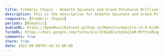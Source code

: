 ```yaml
---
title: Frédéric Chopin - Andante Spianato and Grand Polonaise Brilliante Op. 22 (2)
description: This is the description for Andante Spianato and Grand Polonaise Brilliante Op. 22 by Frédéric Chopin
composers: [Frédéric Chopin]
periods: [Romantic]
audioURL: https://OpenMusicDataset.github.io/Maestro/maestro-v3.0.0/2008/MIDI-Unprocessed_11_R3_2008_01-04_ORIG_MID--AUDIO_11_R3_2008_wav--4.midi
formURL: https://docs.google.com/forms/d/e/1FAIpQLScHj6AiIaM-MYTtzuRsqgnJTABQYgyHhGJcM0HC_NLx3i4j0Q/viewform
comments: true
share: true
date: 2021-08-08T07:43:13-06:00
---
```

